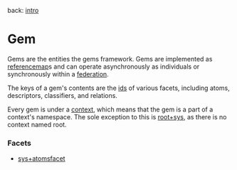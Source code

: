 back: [intro](../intro.md#Basics)

# Gem

Gems are the entities the gems framework. Gems are implemented as [referencemap](basics/referencemap.md)s and can operate asynchronously as individuals or synchronously within a [federation](basics/federation.md).

The keys of a gem's contents are the [ids](basics/id.md) of various facets,  including atoms, descriptors, classifiers, and relations.

Every gem is under a [context](basics/context.md), which means that the gem is a part of a context's namespace. The sole exception to this is [root+sys](gems/root+sys.md), as there is no context named root.

### Facets

- [sys+atomsfacet](facets/sys+atomsfacet.md)
